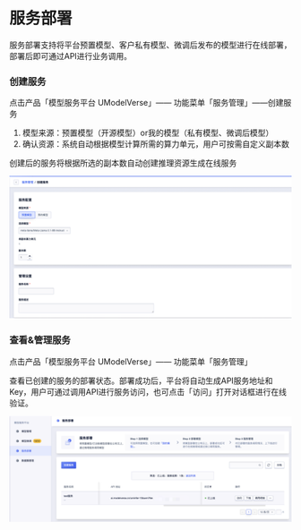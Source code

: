 # **服务部署**

服务部署支持将平台预置模型、客户私有模型、微调后发布的模型进行在线部署，部署后即可通过API进行业务调用。

### **创建服务**

点击产品「模型服务平台 UModelVerse」—— 功能菜单「服务管理」——创建服务

1. 模型来源：预置模型（开源模型）or我的模型（私有模型、微调后模型）
2. 确认资源：系统自动根据模型计算所需的算力单元，用户可按需自定义副本数

创建后的服务将根据所选的副本数自动创建推理资源生成在线服务

![](/pics/guide/service-manage1.png)

### **查看&管理服务**

点击产品「模型服务平台 UModelVerse」—— 功能菜单「服务管理」

查看已创建的服务的部署状态。部署成功后，平台将自动生成API服务地址和Key，用户可通过调用API进行服务访问，也可点击「访问」打开对话框进行在线验证。

![](/pics/guide/service-manage2.png)